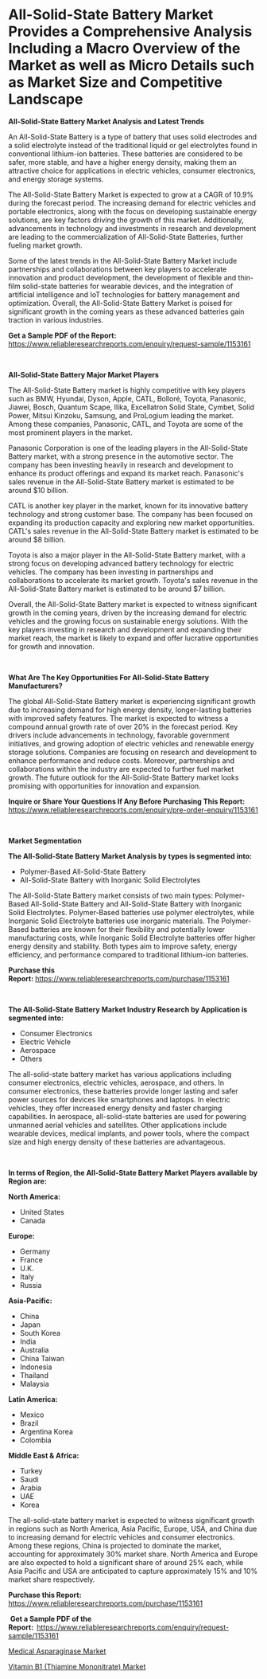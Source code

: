 <p><h1>All-Solid-State Battery Market Provides a Comprehensive Analysis Including a Macro Overview of the Market as well as Micro Details such as Market Size and Competitive Landscape</h1></p><p><strong>All-Solid-State Battery Market Analysis and Latest Trends</strong></p>
<p><p>An All-Solid-State Battery is a type of battery that uses solid electrodes and a solid electrolyte instead of the traditional liquid or gel electrolytes found in conventional lithium-ion batteries. These batteries are considered to be safer, more stable, and have a higher energy density, making them an attractive choice for applications in electric vehicles, consumer electronics, and energy storage systems.</p><p>The All-Solid-State Battery Market is expected to grow at a CAGR of 10.9% during the forecast period. The increasing demand for electric vehicles and portable electronics, along with the focus on developing sustainable energy solutions, are key factors driving the growth of this market. Additionally, advancements in technology and investments in research and development are leading to the commercialization of All-Solid-State Batteries, further fueling market growth.</p><p>Some of the latest trends in the All-Solid-State Battery Market include partnerships and collaborations between key players to accelerate innovation and product development, the development of flexible and thin-film solid-state batteries for wearable devices, and the integration of artificial intelligence and IoT technologies for battery management and optimization. Overall, the All-Solid-State Battery Market is poised for significant growth in the coming years as these advanced batteries gain traction in various industries.</p></p>
<p><strong>Get a Sample PDF of the Report:&nbsp;</strong> <a href="https://www.reliableresearchreports.com/enquiry/request-sample/1153161">https://www.reliableresearchreports.com/enquiry/request-sample/1153161</a></p>
<p>&nbsp;</p>
<p><strong>All-Solid-State Battery Major Market Players</strong></p>
<p><p>The All-Solid-State Battery market is highly competitive with key players such as BMW, Hyundai, Dyson, Apple, CATL, Bolloré, Toyota, Panasonic, Jiawei, Bosch, Quantum Scape, Ilika, Excellatron Solid State, Cymbet, Solid Power, Mitsui Kinzoku, Samsung, and ProLogium leading the market. Among these companies, Panasonic, CATL, and Toyota are some of the most prominent players in the market.</p><p>Panasonic Corporation is one of the leading players in the All-Solid-State Battery market, with a strong presence in the automotive sector. The company has been investing heavily in research and development to enhance its product offerings and expand its market reach. Panasonic's sales revenue in the All-Solid-State Battery market is estimated to be around $10 billion.</p><p>CATL is another key player in the market, known for its innovative battery technology and strong customer base. The company has been focused on expanding its production capacity and exploring new market opportunities. CATL's sales revenue in the All-Solid-State Battery market is estimated to be around $8 billion.</p><p>Toyota is also a major player in the All-Solid-State Battery market, with a strong focus on developing advanced battery technology for electric vehicles. The company has been investing in partnerships and collaborations to accelerate its market growth. Toyota's sales revenue in the All-Solid-State Battery market is estimated to be around $7 billion.</p><p>Overall, the All-Solid-State Battery market is expected to witness significant growth in the coming years, driven by the increasing demand for electric vehicles and the growing focus on sustainable energy solutions. With the key players investing in research and development and expanding their market reach, the market is likely to expand and offer lucrative opportunities for growth and innovation.</p></p>
<p>&nbsp;</p>
<p><strong>What Are The Key Opportunities For All-Solid-State Battery Manufacturers?</strong></p>
<p><p>The global All-Solid-State Battery market is experiencing significant growth due to increasing demand for high energy density, longer-lasting batteries with improved safety features. The market is expected to witness a compound annual growth rate of over 20% in the forecast period. Key drivers include advancements in technology, favorable government initiatives, and growing adoption of electric vehicles and renewable energy storage solutions. Companies are focusing on research and development to enhance performance and reduce costs. Moreover, partnerships and collaborations within the industry are expected to further fuel market growth. The future outlook for the All-Solid-State Battery market looks promising with opportunities for innovation and expansion.</p></p>
<p><strong>Inquire or Share Your Questions If Any Before Purchasing This Report:</strong> <a href="https://www.reliableresearchreports.com/enquiry/pre-order-enquiry/1153161">https://www.reliableresearchreports.com/enquiry/pre-order-enquiry/1153161</a></p>
<p>&nbsp;</p>
<p><strong>Market Segmentation</strong></p>
<p><strong>The All-Solid-State Battery Market Analysis by types is segmented into:</strong></p>
<p><ul><li>Polymer-Based All-Solid-State Battery</li><li>All-Solid-State Battery with Inorganic Solid Electrolytes</li></ul></p>
<p><p>The All-Solid-State Battery market consists of two main types: Polymer-Based All-Solid-State Battery and All-Solid-State Battery with Inorganic Solid Electrolytes. Polymer-Based batteries use polymer electrolytes, while Inorganic Solid Electrolyte batteries use inorganic materials. The Polymer-Based batteries are known for their flexibility and potentially lower manufacturing costs, while Inorganic Solid Electrolyte batteries offer higher energy density and stability. Both types aim to improve safety, energy efficiency, and performance compared to traditional lithium-ion batteries.</p></p>
<p><strong>Purchase this Report:&nbsp;</strong><a href="https://www.reliableresearchreports.com/purchase/1153161">https://www.reliableresearchreports.com/purchase/1153161</a></p>
<p>&nbsp;</p>
<p><strong>The All-Solid-State Battery Market Industry Research by Application is segmented into:</strong></p>
<p><ul><li>Consumer Electronics</li><li>Electric Vehicle</li><li>Aerospace</li><li>Others</li></ul></p>
<p><p>The all-solid-state battery market has various applications including consumer electronics, electric vehicles, aerospace, and others. In consumer electronics, these batteries provide longer lasting and safer power sources for devices like smartphones and laptops. In electric vehicles, they offer increased energy density and faster charging capabilities. In aerospace, all-solid-state batteries are used for powering unmanned aerial vehicles and satellites. Other applications include wearable devices, medical implants, and power tools, where the compact size and high energy density of these batteries are advantageous.</p></p>
<p>&nbsp;</p>
<p><strong>In terms of Region, the All-Solid-State Battery Market Players available by Region are:</strong></p>
<p>
    <p> <strong> North America: </strong>
        <ul>
            <li>United States</li>
            <li>Canada</li>
        </ul>
        </p> 
    <p> <strong> Europe: </strong>
        <ul>
            <li>Germany</li>
            <li>France</li>
            <li>U.K.</li>
            <li>Italy</li>
            <li>Russia</li>
        </ul>
        </p> 
    <p> <strong> Asia-Pacific: </strong>
        <ul>
            <li>China</li>
            <li>Japan</li>
            <li>South Korea</li>
            <li>India</li>
            <li>Australia</li>
            <li>China Taiwan</li>
            <li>Indonesia</li>
            <li>Thailand</li>
            <li>Malaysia</li>
        </ul>
        </p> 
    <p> <strong> Latin America: </strong>
        <ul>
            <li>Mexico</li>
            <li>Brazil</li>
            <li>Argentina Korea</li>
            <li>Colombia</li>
        </ul>
        </p> 
    <p> <strong> Middle East & Africa: </strong>
        <ul>
            <li>Turkey</li>
            <li>Saudi</li>
            <li>Arabia</li>
            <li>UAE</li>
            <li>Korea</li>
        </ul>
    </p>
    </p>
<p><p>The all-solid-state battery market is expected to witness significant growth in regions such as North America, Asia Pacific, Europe, USA, and China due to increasing demand for electric vehicles and consumer electronics. Among these regions, China is projected to dominate the market, accounting for approximately 30% market share. North America and Europe are also expected to hold a significant share of around 25% each, while Asia Pacific and USA are anticipated to capture approximately 15% and 10% market share respectively.</p></p>
<p><strong>Purchase this Report: </strong><a href="https://www.reliableresearchreports.com/purchase/1153161">https://www.reliableresearchreports.com/purchase/1153161</a></p>
<p>&nbsp;<strong>Get a Sample PDF of the Report:&nbsp;&nbsp;</strong><a href="https://www.reliableresearchreports.com/enquiry/request-sample/1153161">https://www.reliableresearchreports.com/enquiry/request-sample/1153161</a></p>
<p><strong></strong></p>
<p><p><a href="https://github.com/moyahfrancoestellec51j635wcx/Market-Research-Report-List-1/blob/main/medical-asparaginase-market.md">Medical Asparaginase Market</a></p><p><a href="https://github.com/suaretopek9/Market-Research-Report-List-1/blob/main/vitamin-b1-thiamine-mononitrate-market.md">Vitamin B1 (Thiamine Mononitrate) Market</a></p></p>